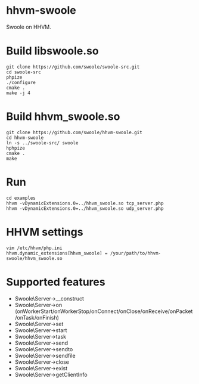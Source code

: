 hhvm-swoole
=================
Swoole on HHVM.

Build libswoole.so
====
```shell
git clone https://github.com/swoole/swoole-src.git
cd swoole-src
phpize
./configure
cmake .
make -j 4
```

Build hhvm_swoole.so
====
```shell
git clone https://github.com/swoole/hhvm-swoole.git
cd hhvm-swoole
ln -s ../swoole-src/ swoole
hphpize
cmake .
make
```

Run
====
```shell
cd examples
hhvm -vDynamicExtensions.0=../hhvm_swoole.so tcp_server.php
hhvm -vDynamicExtensions.0=../hhvm_swoole.so udp_server.php
```

HHVM settings
====
```shell
vim /etc/hhvm/php.ini
hhvm.dynamic_extensions[hhvm_swoole] = /your/path/to/hhvm-swoole/hhvm_swoole.so
```

Supported features
====
* Swoole\Server->__construct
* Swoole\Server->on (onWorkerStart/onWorkerStop/onConnect/onClose/onReceive/onPacket/onTask/onFinish)
* Swoole\Server->set
* Swoole\Server->start
* Swoole\Server->task
* Swoole\Server->send
* Swoole\Server->sendto
* Swoole\Server->sendfile
* Swoole\Server->close
* Swoole\Server->exist
* Swoole\Server->getClientInfo
